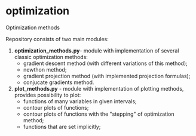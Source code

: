 # optimization
Optimization methods

Repository consists of two main modules:
1) **optimization_methods.py**- module with implementation of several classic optimization methods: 
     - gradient descent method (with different variations of this method);
     - newthon method;
     - gradient projection method (with implemented projection formulas);
     - conjucate gradients method.
2) **plot_methods.py** - module with implementation of plotting methods, provides possibility to plot:
     - functions of many variables in given intervals;
     - contour plots of functions;
     - contour plots of functions with the "stepping" of optimization method;
     - functions that are set implicitly;
     

